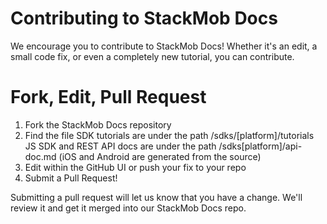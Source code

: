 # Contributing to StackMob Docs

We encourage you to contribute to StackMob Docs!  Whether it's an edit, a small code fix, or even a completely new tutorial, you can contribute.

# Fork, Edit, Pull Request

1.  Fork the StackMob Docs repository
2.  Find the file
    SDK tutorials are under the path /sdks/[platform]/tutorials
    JS SDK and REST API docs are under the path /sdks[platform]/api-doc.md  (iOS and Android are generated from the source)
3.  Edit within the GitHub UI or push your fix to your repo
4.  Submit a Pull Request!

Submitting a pull request will let us know that you have a change.  We'll review it and get it merged into our StackMob Docs repo.

<img src="https://s3.amazonaws.com/static.stackmob.com/images/contribute.gif" alt=""/>

